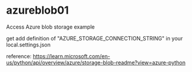 # azureblob01
Access Azure blob storage example

get 
add definition of "AZURE_STORAGE_CONNECTION_STRING" in your local.settings.json


reference:
https://learn.microsoft.com/en-us/python/api/overview/azure/storage-blob-readme?view=azure-python